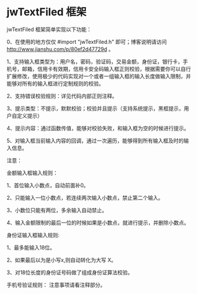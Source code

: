 # jwTextFiled 框架

jwTextFiled 框架简单实现以下功能：

0、在使用的地方仅仅 #import "jwTextFiled.h" 即可；博客说明请访问 http://www.jianshu.com/p/80ef2d47729d 。

1、支持输入框类型为：用户名，密码，验证码，交易金额，身份证，银行卡，手机号，邮箱，信用卡有效期，信用卡安全码输入框正则校验，根据需要你可以自行扩展修改，使用极少的代码实现对一个或者一组输入框的输入长度做输入限制，并能够对所有的输入框进行定制规则的校验。    

2、支持错误校验规则：详见代码内部正则注释。 

3、提示类型：不提示，默默校验；校验并且提示（支持系统提示，黑框提示，用户自定义提示） 

4、提示内容：通过函数传值，能够对校验失败，和输入框为空的时候进行提示。 

5、对输入框当前输入内容的回调，通过一次遍历，能够得到所有输入框及时的输入信息。  


注意：

金额输入框输入规则：

1、首位输入小数点，自动前面补0。

2、只能输入一位小数点，若连续两次输入小数点，禁止第二个输入。

3、小数位只能有两位，多余输入自动禁止。

4、输入金额限制的最后一位的时候如果是小数点，就进行提示，并删除小数点。



身份证输入框输入规则:

1、最多能输入18位。

2、如果最后以为是小写x,则自动转化为大写 X。

3、对18位长度的身份证号码做了组成身份证算法校验。


手机号验证规则：
注意事项请看注释部分。



